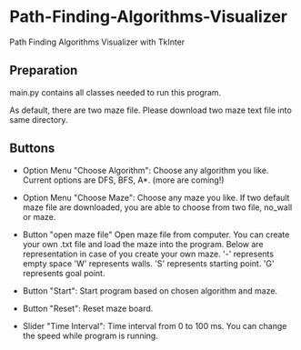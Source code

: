 # Path-Finding-Algorithms-Visualizer
Path Finding Algorithms Visualizer with TkInter


## Preparation
main.py contains all classes needed to run this program.

As default, there are two maze file. Please download two maze text file into same directory. 

## Buttons
* Option Menu "Choose Algorithm":
Choose any algorithm you like. Current options are DFS, BFS, A*. (more are coming!)

* Option Menu "Choose Maze": 
Choose any maze you like. If two default maze file are downloaded, you are able to choose from two file, no_wall or maze. 

* Button "open maze file"
Open maze file from computer. 
You can create your own .txt file and load the maze into the program.
Below are representation in case of you create your own maze.
    '-' represents empty space
    'W' represents walls.
    'S' represents starting point.
    'G' represents goal point. 

* Button "Start":
Start program based on chosen algorithm and maze. 

* Button "Reset":
Reset maze board.

* Slider "Time Interval":
Time interval from 0 to 100 ms.
You can change the speed while program is running.


